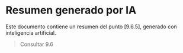 # Resumen generado por IA

Este documento contiene un resumen del punto [9.6.5], generado con inteligencia artificial.

> Consultar 9.6
